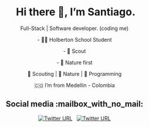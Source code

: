 <h1 align="center"><a id="Hi_Im_Alejandro_chicken_0"></a>&nbsp;Hi there 👋, I’m Santiago.</h1>
<p align="center">Full-Stack | Software developer. (coding me)</p>
<p align="center">- 👨‍💻 Holberton School Student</p>
<p align="center">- 🌱 Scout</p>
<p align="center">- 🍃 Nature first</p>
<!-- <h2 align="center"><a id="About_me_6"></a>About me</h2> -->
<p align="center">💜 Scouting | 💚 Nature | 💙 Programming</p>
<p align="center">
  <a>🇨🇴 I’m from Medellin - Colombia</a><br>
</p>
<h2 align="center"><a id="Social_media_mailbox_with_no_mail_15"></a>Social media :mailbox_with_no_mail:</h2>
<p align="center">
  <a href="https://twitter.com/sagudelo1200"><img src="https://img.shields.io/twitter/url?color=%231DA1F2&amp;label=follow&amp;logo=twitter&amp;logoColor=%231DA1F2&amp;style=flat-square&amp;url=https%3A%2F%2Fwww.reddit.com%2Fuser%2FFatChicken277" alt="Twitter URL"></a>
  &nbsp;
  <a href="https://www.linkedin.com/in/s-agudelo/"><img src="https://img.shields.io/twitter/url?color=%230072b1&amp;label=connect&amp;logo=linkedin&amp;logoColor=%230072b1&amp;style=flat-square&amp;url=https%3A%2F%2Fwww.linkedin.com%2Fin%2Falejandro-ramirez-ciceros%2F" alt="Twitter URL"></a>
</p>
